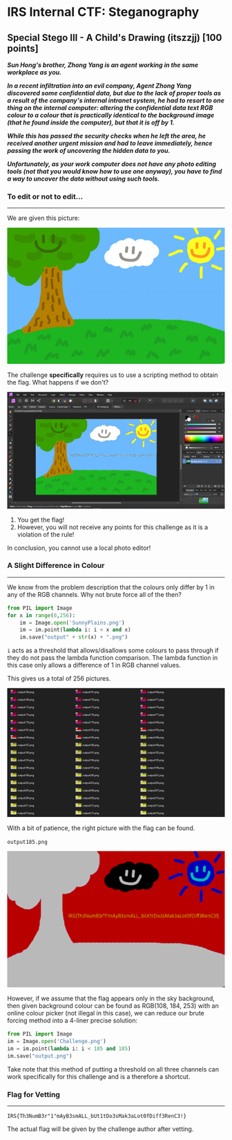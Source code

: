 # IRS Internal CTF: Steganography

## Special Stego III - A Child's Drawing (itszzjj) [100 points]

***Sun Hong's brother, Zhong Yang is an agent working in the same workplace as you.*** 

***In a recent infiltration into an evil company, Agent Zhong Yang discovered some confidential data, but due to the lack of proper tools as a result of the company's internal intranet system, he had to resort to one thing on the internal computer: altering the confidential data text RGB colour to a colour that is practically identical to the background image (that he found inside the computer), but that it is off by 1.*** 

***While this has passed the security checks when he left the area, he received another urgent mission and had to leave immediately, hence passing the work of uncovering the hidden data to you.*** 

***Unfortunately, as your work computer does not have any photo editing tools (not that you would know how to use one anyway), you have to find a way to uncover the data without using such tools.***

### To edit or not to edit...

________

We are given this picture:

![SunnyPlains](SunnyPlains.png)

The challenge **specifically** requires us to use a scripting method to obtain the flag. What happens if we don't?

![ExposedNew](ExposedNew.png)

1. You get the flag!
3. However, you will not receive any points for this challenge as it is a violation of the rule!

In conclusion, you cannot use a local photo editor!

### A Slight Difference  in Colour

_____

We know from the problem description that the colours only differ by 1 in any of the RGB channels. Why not brute force all of the then?

```python
from PIL import Image
for x in range(0,256):
    im = Image.open('SunnyPlains.png')
    im = im.point(lambda i: i < x and x)
    im.save("output" + str(x) + ".png")
```

`i` acts as a threshold that allows/disallows some colours to pass through if they do not pass the lambda function comparison. The lambda function in this case only allows a difference of 1 in RGB channel values.

This gives us a total of 256 pictures.

![Many](Many.png)

With a bit of patience, the right picture with the flag can be found.

`output185.png`

![output185](output185.png)



However, if we assume that the flag appears only in the sky background, then given background colour can be found as RGB(108, 184, 253) with an online colour picker (not illegal in this case), we can reduce our brute forcing method into a 4-liner precise solution:

```python
from PIL import Image
im = Image.open('Challenge.png')
im = im.point(lambda i: i < 185 and 185)
im.save("output.png")
```

Take note that this method of putting a threshold on all three channels can work specifically for this challenge and is a therefore a shortcut.

### Flag for Vetting

_______

```
IRS{Th3NumB3r"1"mAyB3smALL_bUt1tDo3sMak3aLot0fDiff3RenC3!}
```

The actual flag will be given by the challenge author after vetting.